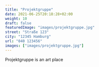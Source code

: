 ```yaml
---
title: "Projektgruppe"
date: 2021-06-25T20:18:28+02:00
weight: 10
draft: false
featuredImage: "images/projektgruppe.jpg"
street: "Straße 123"
city: "12345 Hamburg"
url: "040 123456"
images: ["images/projektgruppe.jpg"]
---
```


Projektgruppe is an art place
